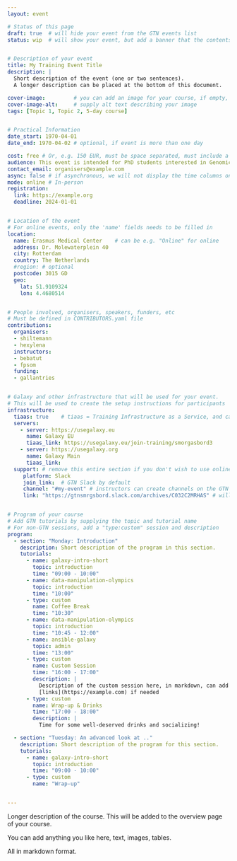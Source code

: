 ```yaml
---
layout: event

# Status of this page
draft: true  # will hide your event from the GTN events list
status: wip  # will show your event, but add a banner that the contents of the page are still subject to change


# Description of your event
title: My Training Event Title
description: |
  Short description of the event (one or two sentences).
  A longer description can be placed at the bottom of this document.

cover-image:         # you can add an image for your course, if empty, the GTN logo will be used
cover-image-alt:     # supply alt text describing your image
tags: [Topic 1, Topic 2, 5-day course]


# Practical Information
date_start: 1970-04-01
date_end: 1970-04-02 # optional, if event is more than one day

cost: free # Or, e.g. 150 EUR, must be space separated, must include a currency in ISO 4217 format
audience: This event is intended for PhD students interested in Genomics. A basic knowledge in R is useful but not required.
contact_email: organisers@example.com
async: false # if asynchronous, we will not display the time columns on the program
mode: online # In-person
registration:
  link: https://example.org
  deadline: 2024-01-01


# Location of the event
# For online events, only the 'name' fields needs to be filled in
location:
  name: Erasmus Medical Center    # can be e.g. "Online" for online
  address: Dr. Molewaterplein 40
  city: Rotterdam
  country: The Netherlands
  #region: # optional
  postcode: 3015 GD
  geo:
    lat: 51.9109324
    lon: 4.4680514


# People involved, organisers, speakers, funders, etc
# Must be defined in CONTRIBUTORS.yaml file
contributions:
  organisers:
  - shiltemann
  - hexylena
  instructors:
  - bebatut
  - fpsom
  funding:
  - gallantries


# Galaxy and other infrastructure that will be used for your event.
# This will be used to create the setup instructions for participants
infrastructure:
  tiaas: true    # tiaas = Training Infrastructure as a Service, and can be requested (for free) from all major Galaxies
  servers:
    - server: https://usegalaxy.eu
      name: Galaxy EU
      tiaas_link: https://usegalaxy.eu/join-training/smorgasbord3
    - server: https://usegalaxy.org
      name: Galaxy Main
      tiaas_link:
  support: # remove this entire section if you don't wish to use online support platform (e.g. for in-person training)
     platform: Slack
     join_link:  # GTN Slack by default
     channel: "#my-event" # instructors can create channels on the GTN slack themselves.
     link: "https://gtnsmrgsbord.slack.com/archives/C032C2MRHAS" # will use the #general channel on GTN slack by default.


# Program of your course
# Add GTN tutorials by supplying the topic and tutorial name
# For non-GTN sessions, add a "type:custom" session and description
program:
  - section: "Monday: Introduction"
    description: Short description of the program in this section.
    tutorials:
      - name: galaxy-intro-short
        topic: introduction
        time: "09:00 - 10:00"
      - name: data-manipulation-olympics
        topic: introduction
        time: "10:00"
      - type: custom
        name: Coffee Break
        time: "10:30"
      - name: data-manipulation-olympics
        topic: introduction
        time: "10:45 - 12:00"
      - name: ansible-galaxy
        topic: admin
        time: "13:00"
      - type: custom
        name: Custom Session
        time: "16:00 - 17:00"
        description: |
          Description of the custom session here, in markdown, can add
          [links](https://example.com) if needed
      - type: custom
        name: Wrap-up & Drinks
        time: "17:00 - 18:00"
        description: |
          Time for some well-deserved drinks and socializing!

  - section: "Tuesday: An advanced look at .."
    description: Short description of the program for this section.
    tutorials:
      - name: galaxy-intro-short
        topic: introduction
        time: "09:00 - 10:00"
      - type: custom
        name: "Wrap-up"


---
```


Longer description of the course. This will be added to the overview page of your course.

You can add anything you like here, text, images, tables.

All in markdown format.
